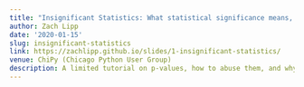 ```yaml
---
title: "Insignificant Statistics: What statistical significance means, why it's broken, and how to fix it"
author: Zach Lipp
date: '2020-01-15'
slug: insignificant-statistics
link: https://zachlipp.github.io/slides/1-insignificant-statistics/
venue: ChiPy (Chicago Python User Group)
description: A limited tutorial on p-values, how to abuse them, and why to avoid them
---
```

